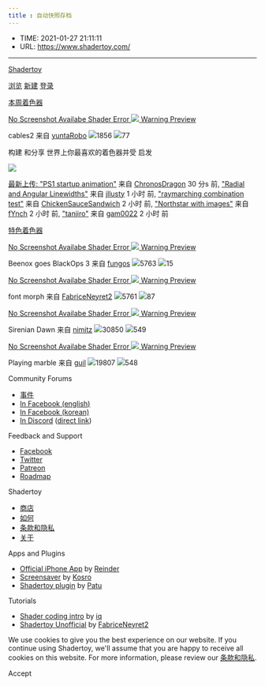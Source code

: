 ```yaml
---
title : 自动快照存档
---
```


* TIME: 2021-01-27 21:11:11
* URL: <https://www.shadertoy.com/>

-----

[Shadertoy](/)

[浏览](/browse) [新建](/new) [登录](/signin)

[本周着色器](https://www.shadertoy.com/playlist/week)

[ No Screenshot Availabe Shader Error ![](/media/shaders/wlKXWc.jpg) Warning
Preview ](/view/wlKXWc)

cables2 来自 [yuntaRobo](/user/yuntaRobo) ![](/img/themes/classic/views.png)1856
![](/img/themes/classic/likes.png)77

构建 和分享 世界上你最喜欢的着色器并受 启发

[![](/img/become_a_patron_button.png)](https://www.patreon.com/shadertoy)

[最新上传: ](/results?sort=newest)["PS1 startup animation"](/view/tdVfDt) 来自
[ChronosDragon](/user/ChronosDragon) 30 分s 前, ["Radial and Angular
Linewidths"](/view/tdVfWd) 来自 [jllusty](/user/jllusty) 1 小时 前, ["raymarching
combination test"](/view/tsKfWd) 来自
[ChickenSauceSandwich](/user/ChickenSauceSandwich) 2 小时 前, ["Northstar with
images"](/view/wsVBWd) 来自 [fYnch](/user/fYnch) 2 小时 前,
["tanjiro"](/view/wdVBWd) 来自 [gam0022](/user/gam0022) 2 小时 前

[特色着色器](https://www.shadertoy.com/playlist/featured)

[ No Screenshot Availabe Shader Error ![](/media/shaders/Xt2XzW.jpg) Warning
Preview ](/view/Xt2XzW)

Beenox goes BlackOps 3 来自 [fungos](/user/fungos)
![](/img/themes/classic/views.png)5763 ![](/img/themes/classic/likes.png)15

[ No Screenshot Availabe Shader Error ![](/media/shaders/ltcXzs.jpg) Warning
Preview ](/view/ltcXzs)

font morph 来自 [FabriceNeyret2](/user/FabriceNeyret2)
![](/img/themes/classic/views.png)5761 ![](/img/themes/classic/likes.png)87

[ No Screenshot Availabe Shader Error ![](/media/shaders/XsyGWV.jpg) Warning
Preview ](/view/XsyGWV)

Sirenian Dawn 来自 [nimitz](/user/nimitz)
![](/img/themes/classic/views.png)30850 ![](/img/themes/classic/likes.png)549

[ No Screenshot Availabe Shader Error ![](/media/shaders/MtX3Ws.jpg) Warning
Preview ](/view/MtX3Ws)

Playing marble 来自 [guil](/user/guil) ![](/img/themes/classic/views.png)19807
![](/img/themes/classic/likes.png)548

Community Forums

  * [事件](/events)
  * [In Facebook (english)](https://www.facebook.com/groups/147749602472741)
  * [In Facebook (korean)](https://www.facebook.com/groups/1339783682699494)
  * [In Discord](https://discord.gg/XtmMN6E) ([direct link](https://discordapp.com/channels/578696555612209173/579531723348639754))

Feedback and Support

  * [Facebook](https://www.facebook.com/Shadertoy)
  * [Twitter](https://twitter.com/shadertoy)
  * [Patreon](https://www.patreon.com/shadertoy)
  * [Roadmap](https://trello.com/b/5hM0CjId)

Shadertoy

  * [商店](/store)
  * [如何](/howto)
  * [条款和隐私](/terms)
  * [关于](/about)

Apps and Plugins

  * [Official iPhone App](https://itunes.apple.com/us/app/shadertoy/id717961814) by [Reinder](/user/reinder)
  * [Screensaver](https://steamcommunity.com/sharedfiles/filedetails/?id=1726697188) by [Kosro](/user/kosro)
  * [Shadertoy plugin](https://chrome.google.com/webstore/detail/shadertoy-unofficial-plug/ohicbclhdmkhoabobgppffepcopomhgl) by [Patu](/user/patu)

Tutorials

  * [Shader coding intro](https://www.youtube.com/watch?v=0ifChJ0nJfM) by [iq](/user/iq)
  * [Shadertoy Unofficial](https://shadertoyunofficial.wordpress.com/) by [FabriceNeyret2](/user/FabriceNeyret2)

We use cookies to give you the best experience on our website. If you continue
using Shadertoy, we'll assume that you are happy to receive all cookies on
this website. For more information, please review our [条款和隐私](/terms).

Accept

